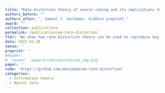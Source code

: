 ```yaml
---
title: "Rate-distortion theory of neural coding and its implications for working memory"
authors_before: ""
authors_after: ", Samuel J. Gershman. bioRxiv preprint."
award: ""
collection: publications
permalink: /publication/wm-rate-distortion
tldr: "We show how rate-distortion theory can be used to reproduce key regularities of visual working memory."
date: 2022-02-28
venue: ''
preprint: ''
#header: 
#  teaser: 'papers/convcnp/convcnp_img.png'
paper: ''
code: 'https://github.com/amvjakob/wm-rate-distortion'
categories:
  - Information theory
  - Neural data
---
```

